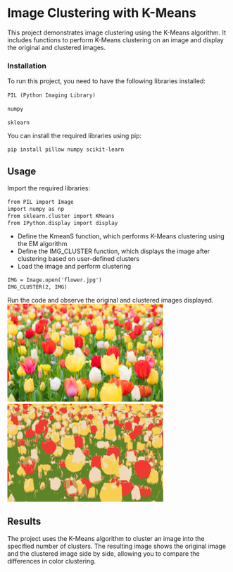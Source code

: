 # Image Clustering with K-Means
This project demonstrates image clustering using the K-Means algorithm. It includes functions to perform K-Means clustering on an image and display the original and clustered images.

### Installation
To run this project, you need to have the following libraries installed:

`PIL (Python Imaging Library)`

`numpy`

`sklearn`

You can install the required libraries using pip:
```
pip install pillow numpy scikit-learn
```
## Usage
Import the required libraries:

```
from PIL import Image
import numpy as np
from sklearn.cluster import KMeans
from IPython.display import display
```
* Define the KmeanS function, which performs K-Means clustering using the EM algorithm
* Define the IMG_CLUSTER function, which displays the image after clustering based on user-defined clusters
* Load the image and perform clustering
```
IMG = Image.open('flower.jpg')
IMG_CLUSTER(2, IMG)
```
Run the code and observe the original and clustered images displayed.
![Example Image](flower.png)
## Results
The project uses the K-Means algorithm to cluster an image into the specified number of clusters. The resulting image shows the original image and the clustered image side by side, allowing you to compare the differences in color clustering.

